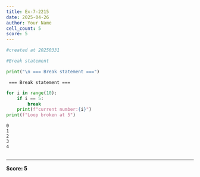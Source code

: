 ```yaml
---
title: Ex-7-2215
date: 2025-04-26
author: Your Name
cell_count: 5
score: 5
---
```


```python
#created at 20250331
```


```python
#Break statement
```


```python
print("\n === Break statement ===")
```

    
     === Break statement ===



```python
for i in range(10):
    if i == 5:
        break
    print(f"current number:{i}")
print(f"Loop broken at 5")
```

    0
    1
    2
    3
    4



```python

```


---
**Score: 5**